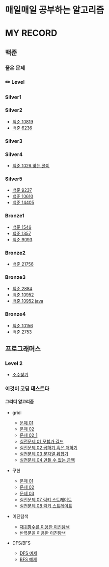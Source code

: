 # 매일매일 공부하는 알고리즘

# MY RECORD

## 백준
### 풀은 문제
### ✏️ Level

### Silver1

### Silver2
- [백준 10819](./baekjoon_code/BOJ10819_solved.py)
- [백준 6236](./baekjoon_code/BOJ_6236_other.py)

### Silver3

### Silver4
- [백준 1026 맞는 풀이](./baekjoon_code/BOJ1026_correctSolved.py)

### Silver5
- [백준 9237](./baekjoon_code/BOJ9237_solved.py)
- [백준 10610](./baekjoon_code/BOJ10610_solved.py)
- [백준 14405](./baekjoon_code/BOJ_14405_solved.py)


### Bronze1
- [백준 1546](./baekjoon_code/BOJ_1546_solved.py)
- [백준 1357](./baekjoon_code/BOJ1357_solved.py)
- [백준 9093](./baekjoon_code/BOJ9093_solved.py)

### Bronze2

- [백준 21756](./baekjoon_code/BOJ21756_solved.py)

### Bronze3
- [백준 2884](./baekjoon_code/BOJ2884_solved.py)
- [백준 10952](./baekjoon_code/BOJ10952_solved.py)
- [백준 10952 java](./baekjoon_code/BOJ10952_solved.java)

### Bronze4
- [백준 10156](./baekjoon_code/BOJ10156_solved.py)
- [백준 2753](./baekjoon_code/BOJ2753_solved.py)

## 프로그래머스

### Level 2
- [소수찾기](./Programmers/level2_primeNumber.py)

### 이것이 코딩 테스트다
#### 그리디 알고리즘
- gridi
  - [문제 01](./This_is_cording_test/그리디/gridi01.py)
  - [문제 02](./This_is_cording_test/그리디/gridi02.py)
  - [문제 02_1](./This_is_cording_test/그리디/gridi02_01.py)
  - [실전문제 01 모험가 길드](./This_is_cording_test/그리디/GreedyQ1_모험가길드.py)
  - [실전문제 02 곱하기 혹은 더하기](./This_is_cording_test/그리디/GreedyQ2_곱하기혹은더하기.py)
  - [실전문제 03 문자열 뒤집기](./This_is_cording_test/그리디/GreedyQ3_문자열뒤집기.py)
  - [실전문제 04 만들 수 없는 금액](./This_is_cording_test/그리디/GreedyQ4_만들수없는금액.py)

- 구현
  - [문제 01](./This_is_cording_test/구현/구현_상하좌우.py)
  - [문제 02](./This_is_cording_test/구현/구현_시각.py)
  - [문제 03](./This_is_cording_test/구현/구현_왕실의나이트.py)
  - [실전문제 07 럭키 스트레이트](./This_is_cording_test/구현/구현Q7_럭키스트레이트.py)
  - [실전문제 08 럭키 스트레이트](./This_is_cording_test/구현/구현Q8_문자열재정렬.py)
  
  
- 이진탐색
  - [재귀함수를 이용한 이진탐색](./This_is_cording_test/이진탐색/binary_self.py)
  - [반복문을 이용한 이진탐색](./This_is_cording_test/이진탐색/binary_repeat.py)
- DFS/BFS
  - [DFS 예제](./This_is_cording_test/DFS_BFS/DFS_EX01.py)
  - [BFS 예제](./This_is_cording_test/DFS_BFS/BFS_EX01.py)
